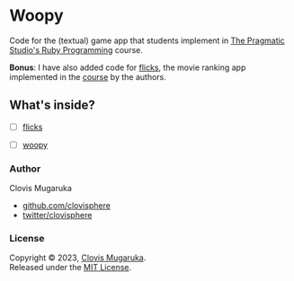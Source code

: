 # Woopy

Code for the (textual) game app that students implement in [The Pragmatic Studio's Ruby Programming](https://pragmaticstudio.com/courses/ruby) course.

**Bonus**: I have also added code for [flicks](./flicks), the movie ranking app implemented in the [course](https://online.pragmaticstudio.com/courses/ruby-2ed/start) by the authors.

## What's inside?

- [ ] [flicks](./flicks)
- [ ] [woopy](./woopy)


### Author

Clovis Mugaruka

- [github.com/clovisphere](https://github.com/clovisphere)
- [twitter/clovisphere](https://twitter.com/clovisphere)

### License

Copyright ©️ 2023, [Clovis Mugaruka](https://clovisphere.com).\
Released under the [MIT License](./LICENSE).
